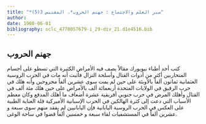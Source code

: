 ```yaml
---
title: "*سير العلم والاجتماع : جهنم الحروب*. المقتبس 3(5)"
author: 
date: 1908-06-01
bibliography: oclc_4770057679-i_29-div_21.d1e4516.bib
---
```




##  جهنم الحروب 


 كتب  أحد  أطباء نيويورك مقالاً  يصف فيه الأمراض الكثيرة التي تسطو على أجسام المتحاربين أكثر من أدوات القتال وأسلحة النزال فأثبت أنه مات في الحرب الروسية العثمانية  ثمانون  ألفاً بالأوبئة على حين لم يمت سوى  عشرين  ألفاً مجروحين وأنه هلك في حرب الرقيق في الولايات المتحدة  أربعمائة  ألف  بالأمراض على حين هلك  مئة  ألف  في القتال وأهلك المرض في حرب جنوبي أفريقية  عشرة  أضعاف ما أهلك المدفع وكان معظم الأسباب التي دعت إلى كثرة الهالكين في الحرب الإسبانية الأميركية قلة العناية الطبية على العكس في الحرب الروسية اليابانية فإن اليابانيين لم يفقد منهم سوى  سبعة  و  عشرين  ألفاً في المستشفيات لقاء  سبعة  و  خمسين  ألفاً قضوا في ساحة الوغى. 
